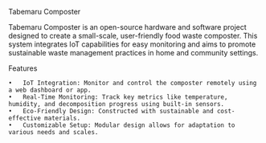 Tabemaru Composter

Tabemaru Composter is an open-source hardware and software project designed to create a small-scale, user-friendly food waste composter. This system integrates IoT capabilities for easy monitoring and aims to promote sustainable waste management practices in home and community settings.

Features

	•	IoT Integration: Monitor and control the composter remotely using a web dashboard or app.
	•	Real-Time Monitoring: Track key metrics like temperature, humidity, and decomposition progress using built-in sensors.
	•	Eco-Friendly Design: Constructed with sustainable and cost-effective materials.
	•	Customizable Setup: Modular design allows for adaptation to various needs and scales. 
